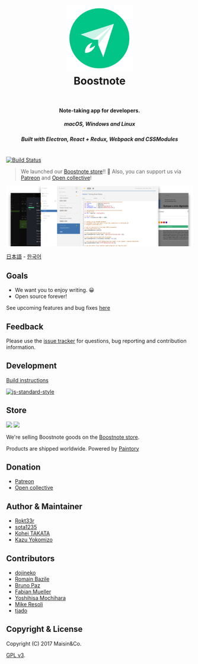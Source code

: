 <h1 align="center">
  <a href="https://github.com/BoostIO/Boostnote"><img src="./resources/app.png" alt="Boostnote" width="180"></a>
  <br>
  Boostnote
  <br>
  <br>
</h1>
<h4 align="center">Note-taking app for developers. </h4>
<h5 align="center">macOS, Windows and Linux</h5>
<h5 align="center">Built with Electron, React + Redux, Webpack and CSSModules</h5>
<h1> </h1>

[![Build Status](https://travis-ci.org/BoostIO/Boostnote.svg?branch=master)](https://travis-ci.org/BoostIO/Boostnote)

> We launched our [Boostnote store](https://boostnote.paintory.com/)!! :tada: Also, you can support us via [Patreon](https://www.patreon.com/boostnote) and [Open collective](https://opencollective.com/boostnote)!

![Boostnote app screenshot](./resources/repository/top.png)

[日本語](./readme-ja.md) - [한국어](./readme-ko.md)

## Goals
* We want you to enjoy writing. :grinning:
* Open source forever!

See upcoming features and bug fixes [here](https://github.com/BoostIO/Boostnote/wiki/List-of-the-requested-features.)

## Feedback
Please use the [issue tracker](https://github.com/BoostIO/Boostnote/issues) for questions, bug reporting and contribution information.

## Development
[Build instructions](docs/build.md)

[![js-standard-style](https://cdn.rawgit.com/feross/standard/master/badge.svg)](https://github.com/feross/standard)


## Store
<img src="https://boostnote.io/images/t3.png" width="250"/>
<img src="https://boostnote.io/images/t1.png" width="250"/>

We're selling Boostnote goods on the [Boostnote store](https://boostnote.paintory.com/).

Products are shipped worldwide. Powered by [Paintory](https://paintory.com/)

## Donation
* [Patreon](https://www.patreon.com/boostnote)
* [Open collective](https://opencollective.com/boostnote)

## Author & Maintainer
- [Rokt33r](https://github.com/rokt33r)
- [sota1235](https://github.com/sota1235)
- [Kohei TAKATA](https://github.com/kohei-takata)
- [Kazu Yokomizo](https://github.com/kazup01)

## Contributors
- [dojineko](https://github.com/dojineko)
- [Romain Bazile](https://github.com/gromain)
- [Bruno Paz](https://github.com/brpaz)
- [Fabian Mueller](https://github.com/dotcs)
- [Yoshihisa Mochihara](https://github.com/yosmoc)
- [Mike Resoli](https://github.com/mikeres0)
- [tjado](https://github.com/tejado)

## Copyright & License
Copyright (C) 2017 Maisin&Co.

[GPL v3](./LICENSE).
